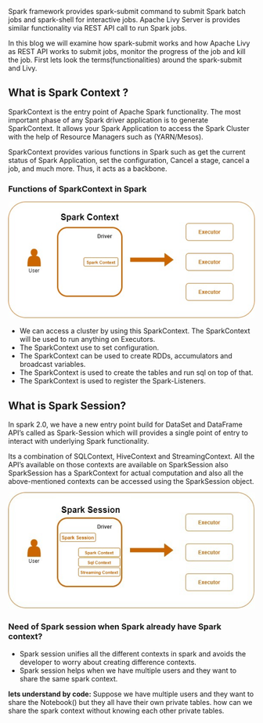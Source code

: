 Spark framework provides spark-submit command to submit Spark batch jobs and spark-shell for interactive jobs.  Apache Livy Server is provides similar functionality via REST API call to run Spark jobs.

In this blog we will examine how spark-submit works and how Apache Livy as REST API works to submit jobs, monitor the progress of the job and kill the job. First lets look the terms(functionalities) around the spark-submit and Livy.

## What is Spark Context ?
SparkContext is the entry point of Apache Spark functionality. The most important phase of any Spark driver application is to generate SparkContext. It allows your Spark Application to access the Spark Cluster with the help of Resource Managers such as (YARN/Mesos).

SparkContext provides various functions in Spark such as get the current status of Spark Application, set the configuration, Cancel a stage, cancel a job, and much more. Thus, it acts as a backbone.

### Functions of SparkContext in Spark

![Spark](https://github.com/gurditsingh/blog/blob/gh-pages/_screenshots/sep5_sparkcontext.jpg?raw=true)

 - We can access a cluster by using this SparkContext. The SparkContext will be used to run anything on Executors.
 - The SparkContext use to set configuration.
 - The SparkContext can be used to create RDDs, accumulators and broadcast variables.
 - The SparkContext is used to create the tables and run sql on top of that.
 - The SparkContext is used to register the Spark-Listeners.

## What is Spark Session?
In spark 2.0, we have a new entry point build for DataSet and DataFrame API’s called as Spark-Session which will provides a single point of entry to interact with underlying Spark functionality.

Its a combination of SQLContext, HiveContext and StreamingContext. All the API’s available on those contexts are available on SparkSession also SparkSession has a SparkContext for actual computation and also all the above-mentioned contexts can be accessed using the SparkSession object.

![Spark](https://github.com/gurditsingh/blog/blob/gh-pages/_screenshots/sep5_spark_session.jpg?raw=true)

### Need of Spark session when Spark already have Spark context?

 - Spark session unifies all the different contexts in spark and avoids the developer to worry about creating difference contexts.
 - Spark session helps when we have multiple users and they want to share the same spark context.

**lets understand by code:**
Suppose we have multiple users and they want to share the Notebook() but they all have their own private tables. how can we share the spark context without knowing each other private tables.


<!--stackedit_data:
eyJoaXN0b3J5IjpbMTgzMzA0NTkzOSwtMTA4MDc0NTkzMiwtMT
cwOTc5ODg3NiwtMTI1MjExNTQwMiwtMTg2OTM0ODI1MiwtMjgw
MTAwMDU2LC0xMjQzNTMwODU2LC0yNjc5MzU4MzEsMTExMTM0Mz
g3OCwxNDQyMDUxMTc3LC02MzgxNDY0MywtNzY0MTg2NjYzLDI2
OTUzNTMzNiwtODAwMzY3ODcsMTU0MDI3NjU0OSwxNjczODg1MD
c3LC0zNjY1MDk1MTgsLTE1MTcxMDUxNjYsLTU2NzgxMDc0Niwx
MzMwMTExNzVdfQ==
-->